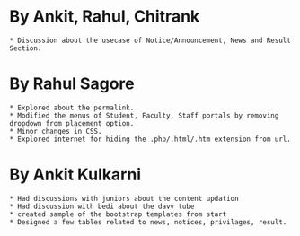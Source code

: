 By Ankit, Rahul, Chitrank
=========================

	* Discussion about the usecase of Notice/Announcement, News and Result Section.
	
By Rahul Sagore
===============

	* Explored about the permalink.
	* Modified the menus of Student, Faculty, Staff portals by removing dropdown from placement option.
	* Minor changes in CSS.
	* Explored internet for hiding the .php/.html/.htm extension from url. 


By Ankit Kulkarni
==================

	* Had discussions with juniors about the content updation
	* Had discussion with bedi about the davv tube
	* created sample of the bootstrap templates from start
	* Designed a few tables related to news, notices, privilages, result. 